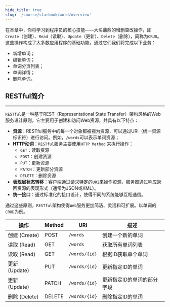 ```yaml
---
hide_title: true
slug: '/course/starbook/word/overview'
---
```

在本章中，你将学习到程序员的核心技能——大名鼎鼎的增删查改操作，即`Create`（创建）、`Read`（读取）、`Update`（更新）、`Delete`（删除），简称为`CRUD`。这些操作构成了大多数应用程序的基础功能，通过它们我们将完成以下业务：
- 新增单词；
- 编辑单词；
- 单词分页列表；
- 单词详情；
- 删除单词。
## RESTful简介
---
`RESTful`是一种基于REST（Representational State Transfer）架构风格的Web服务设计原则。它主要用于创建和访问Web资源，并具有以下特点：
- **资源**：RESTful服务中的每一个对象都被视为资源，可以通过URI（统一资源标识符）进行访问。例如，`/words`可以表示单词资源；
- **HTTP动词**：`RESTful`服务主要使用`HTTP Method` 来执行操作：
    - `GET`：读取资源
    - `POST`：创建资源
    - `PUT`：更新资源
    - `PATCH`：更新部分资源
    - `DELETE`：删除资源
- **表现层状态转移**：客户端通过请求特定的`URI`来操作资源，服务器通过响应返回资源的表现形式（通常为JSON或XML）。
- **统一接口**：通过标准化的接口设计，使得不同的系统能够互相通信。

通过这些原则，`RESTful`架构使得`Web`服务更加简洁、灵活和可扩展。以单词的`CRUD`为例。

| 操作          | Method | URI           | 描述             |
| ----------- | ------ | ------------- | -------------- |
| 创建 (Create) | POST   | `/words`      | 创建一个新的单词       |
| 读取 (Read)   | GET    | `/words`      | 获取所有单词列表       |
| 读取 (Read)   | GET    | `/words/{id}` | 根据ID获取单个单词     |
| 更新 (Update) | PUT    | `/words/{id}` | 更新指定ID的单词      |
| 更新 (Update) | PATCH  | `/words/{id}` | 更新指定ID的单词的部分字段 |
| 删除 (Delete) | DELETE | `/words/{id}` | 删除指定ID的单词      |
